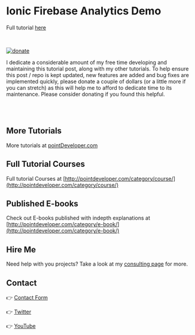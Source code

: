 # Ionic Firebase Analytics Demo
Full tutorial [here]( http://pointdeveloper.com/firebase-analytics-for-ionic-apps-logging-custom-events/)

<br/>

[![donate](https://www.paypalobjects.com/en_US/i/btn/btn_donateCC_LG_global.gif)](https://www.paypal.me/prantikv)


I dedicate a considerable amount of my free time developing and maintaining this tutorial post, along with my other tutorials.
To help ensure this post / repo  is kept updated, new features are added and bug fixes are implemented quickly, please donate a couple of dollars (or a little more if you can stretch) as this will help me to afford to dedicate time to its maintenance. Please consider donating if you found this helpful.


<br/>
<br/>

## More Tutorials

More tutorials at [pointDeveloper.com](http://pointdeveloper.com/)


## Full Tutorial Courses

Full tutorial Courses at [http://pointdeveloper.com/category/course/](http://pointdeveloper.com/category/course/)

## Published E-books

Check out E-books published with indepth explanations at [http://pointdeveloper.com/category/e-book/](http://pointdeveloper.com/category/e-book/)

## Hire Me

Need help with you projects? Take a look at my [consulting page](http://pointdeveloper.com/hire-me/) for more.

## Contact

:point_right: [Contact Form](http://pointdeveloper.com/contact/)

:point_right: [Twitter](https://twitter.com/pointdeveloper) 

:point_right: [YouTube](https://www.youtube.com/c/pointdeveloper)

